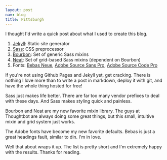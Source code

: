 ```yaml
---
layout: post
nav: blog
title: Pittsburgh
---
```


I thought I'd write a quick post about what I used to create this blog.

1. [Jekyll](http://jekyllrb.com/): Static site generator
2. [Sass](http://sass-lang.com): CSS preprocessor
3. [Bourbon](http://bourbon.io): Set of generic Sass mixins
4. [Neat](http://neat.bourbon.io): Set of grid-based Sass mixins (dependent on Bourbon)
5. Fonts: [Bebas Neue](http://www.fontsquirrel.com/fonts/bebas-neue), [Adobe Source Sans Pro](https://github.com/adobe/source-sans-pro), [Adobe Source Code Pro](https://github.com/adobe/source-code-pro)

If you're not using Github Pages and Jekyll yet, get cracking. There is
nothing I love more than to write a post in markdown, deploy it with
git, and have the whole thing hosted for free!

Sass just makes life better. There are far too many vendor prefixes to
deal with these days. And Sass makes styling quick and painless.

Bourbon and Neat are my new favorite mixin library. The guys at
Thoughtbot are always doing some great things, but this small, intuitive
mixin and grid system just works.

The Adobe fonts have become my new favorite defaults. Bebas is just a
great headings fault, similar to din. I'm in love.

Well that about wraps it up. The list is pretty short and I'm extremely
happy with the results. Thanks for reading.
